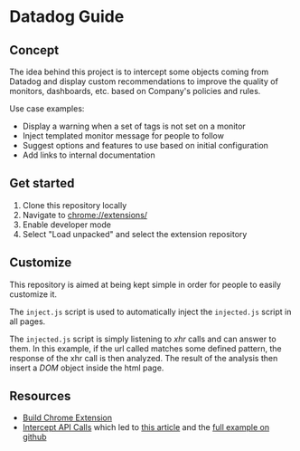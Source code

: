 # Datadog Guide

## Concept

The idea behind this project is to intercept some objects coming from Datadog and display custom recommendations to improve the quality of monitors, dashboards, etc. based on Company's policies and rules.

Use case examples:

- Display a warning when a set of tags is not set on a monitor
- Inject templated monitor message for people to follow
- Suggest options and features to use based on initial configuration
- Add links to internal documentation

## Get started

1. Clone this repository locally
1. Navigate to [chrome://extensions/](chrome://extensions/)
1. Enable developer mode
1. Select "Load unpacked" and select the extension repository

## Customize

This repository is aimed at being kept simple in order for people to easily customize it.

The `inject.js` script is used to automatically inject the `injected.js` script in all pages.

The `injected.js` script is simply listening to *xhr* calls and can answer to them. In this example, if the url called matches some defined pattern, the response of the xhr call is then analyzed. The result of the analysis then insert a *DOM* object inside the html page.

## Resources

- [Build Chrome Extension](https://thoughtbot.com/blog/how-to-make-a-chrome-extension)
- [Intercept API Calls](https://stackoverflow.com/questions/52669328/chrome-extension-intercept-http-response) which led to [this article](https://medium.com/better-programming/chrome-extension-intercepting-and-reading-the-body-of-http-requests-dd9ebdf2348b) and the [full example on github](https://github.com/AniketBhadane/kumpan-phish-extension)